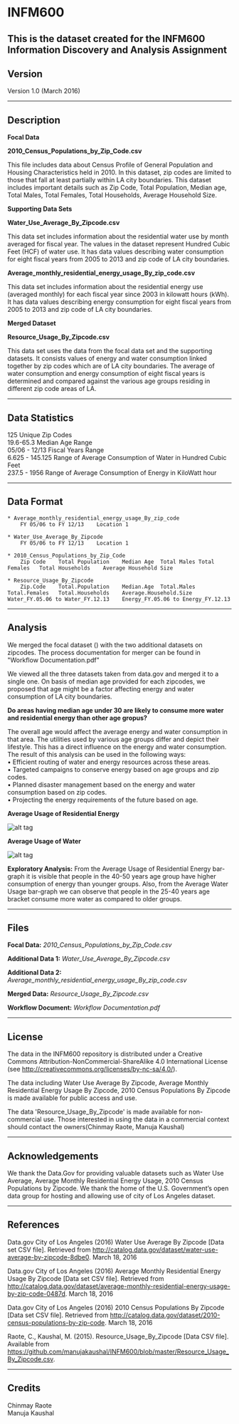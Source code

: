 # INFM600
This is the  dataset created for the INFM600 Information Discovery and Analysis Assignment
-------
Version
-------

Version 1.0 (March 2016)

-----------
Description
-----------

**Focal Data** 

**2010_Census_Populations_by_Zip_Code.csv**

This file includes data about Census Profile of General Population and Housing Characteristics held in 2010. In this dataset, zip codes are limited to those that fall at least partially within LA city boundaries. This dataset includes important details such as Zip Code, Total Population, Median age, Total Males, Total Females, Total Households, Average Household Size.

**Supporting Data Sets**

**Water_Use_Average_By_Zipcode.csv**

This data set includes information about the residential water use by month averaged for fiscal year. The values in the dataset represent Hundred Cubic Feet (HCF) of water use. It has data values describing water consumption for eight fiscal years from 2005 to 2013 and zip code of LA city boundaries.

**Average_monthly_residential_energy_usage_By_zip_code.csv**

This data set includes information about the residential energy use (averaged monthly) for each fiscal year since 2003 in kilowatt hours (kWh). It has data values describing energy consumption for eight fiscal years from 2005 to 2013 and zip code of LA city boundaries.

**Merged Dataset**

**Resource_Usage_By_Zipcode.csv**

This data set uses the data from the focal data set and the supporting datasets. It consists values of energy and water consumption linked together by zip codes which are of LA city boundaries. The average of water consumption and energy consumption of eight fiscal years is determined and compared against the various age groups residing in different zip code areas of LA.

-----------------
Data Statistics
-----------------
 125 Unique Zip Codes
 </br>19.6-65.3 Median Age Range
 </br>05/06 - 12/13 Fiscal Years Range 
 </br>6.625 - 145.125 Range of Average Consumption of Water in Hundred Cubic Feet
 </br>237.5 - 1956 Range of Average Consumption of Energy in KiloWatt hour
 
 
------------
Data Format
------------

	* Average_monthly_residential_energy_usage_By_zip_code
		FY 05/06 to FY 12/13	Location 1
	
	* Water_Use_Average_By_Zipcode
		FY 05/06 to FY 12/13	Location 1
	
 	* 2010_Census_Populations_by_Zip_Code
		Zip Code	Total Population	Median Age	Total Males	Total Females	Total Households	Average Household Size

	* Resource_Usage_By_Zipcode
		Zip.Code	Total.Population	Median.Age	Total.Males	Total.Females	Total.Households	Average.Household.Size	Water_FY.05.06 to Water_FY.12.13	Energy_FY.05.06	to Energy_FY.12.13

---------------
Analysis
---------------
We merged the focal dataset () with the two additional datasets on zipcodes. The process documentation for merger can be found in "Workflow Documentation.pdf"

We viewed all the three datasets taken from data.gov and merged it to a single one.
On basis of median age provided for each zipcodes, we proposed that age might be a factor affecting energy and water consumption of LA city boundaries. 

**Do areas having median age under 30 are likely to consume more water and residential energy than other age gropus?**

The overall age would affect the average energy and water consumption in that area. The utilities used by various age groups differ and depict their lifestyle. This has a direct influence on the energy and water consumption. 
The result of this analysis can be used in the following ways:</br>
• Efficient routing of water and energy resources across these areas. </br>
• Targeted campaigns to conserve energy based on age groups and zip codes. </br>
• Planned disaster management based on the energy and water consumption based on zip codes. </br>
• Projecting the energy requirements of the future based on age.</br>

**Average Usage of Residential Energy**

![alt tag](https://github.com/manujakaushal/INFM600/blob/master/Average_Energy_Usage.jpg)

**Average Usage of Water**

![alt tag](https://github.com/manujakaushal/INFM600/blob/master/Average_Water_Usage.jpg)

**Exploratory Analysis:** From the Average Usage of Residential Energy bar-graph it is visible that people in the 40-50 years age group have higher consumption of energy than younger groups. Also, from the Average Water Usage bar-graph we can observe that people in the 25-40 years age bracket consume more water as compared to older groups. 

-----
Files
-----

**Focal Data:** *2010_Census_Populations_by_Zip_Code.csv*

**Additional Data 1:** *Water_Use_Average_By_Zipcode.csv*

**Additional Data 2:** *Average_monthly_residential_energy_usage_By_zip_code.csv*

**Merged Data:**       *Resource_Usage_By_Zipcode.csv*

**Workflow Document:** *Workflow Documentation.pdf*

------- 
License
-------

The data in the INFM600 repository is distributed under a Creative Commons 
Attribution-NonCommercial-ShareAlike 4.0 International License (see 
http://creativecommons.org/licenses/by-nc-sa/4.0/).

The data including Water Use Average By Zipcode, Average Monthly Residential Energy Usage By Zipcode, 2010 Census Populations By Zipcode is made available for public access and use. 

The data 'Resource_Usage_By_Zipcode' is made available for non-commercial use. Those interested in using the data in a commercial context should contact the owners(Chinmay Raote, Manuja Kaushal)

----------------
Acknowledgements
----------------

   We thank the Data.Gov for providing valuable datasets such as Water Use Average, Average Monthly Residential Energy Usage, 2010 Census Populations by Zipcode. We thank the home of the U.S. Government’s open data group for hosting and allowing use of city of Los Angeles dataset.

----------
References
----------

Data.gov City of Los Angeles (2016) Water Use Average By Zipcode [Data set CSV file]. Retrieved from http://catalog.data.gov/dataset/water-use-average-by-zipcode-8dbe0. March 18, 2016

Data.gov City of Los Angeles (2016) Average Monthly Residential Energy Usage By Zipcode [Data set CSV file]. Retrieved from http://catalog.data.gov/dataset/average-monthly-residential-energy-usage-by-zip-code-0487d. March 18, 2016

Data.gov City of Los Angeles (2016) 2010 Census Populations By Zipcode [Data set CSV file]. Retrieved from http://catalog.data.gov/dataset/2010-census-populations-by-zip-code. March 18, 2016

Raote, C., Kaushal, M. (2015). Resource_Usage_By_Zipcode [Data CSV file]. Available from https://github.com/manujakaushal/INFM600/blob/master/Resource_Usage_By_Zipcode.csv.

-------
Credits
-------

Chinmay Raote
</br>Manuja Kaushal
